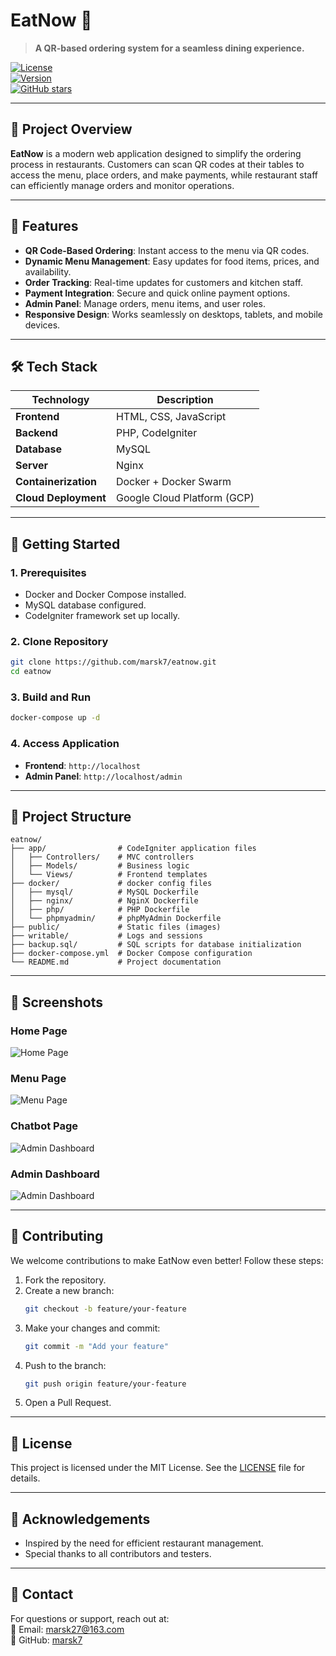 # **EatNow** 🍴  
> **A QR-based ordering system for a seamless dining experience.**

[![License](https://img.shields.io/github/license/marsk7/eatnow)](LICENSE)  
[![Version](https://img.shields.io/badge/version-1.0.0-blue)](https://github.com/marsk7/eatnow/releases)  
[![GitHub stars](https://img.shields.io/github/stars/marsk7/eatnow)](https://github.com/marsk7/eatnow/stargazers)  
<!-- [Live Demo](http://et-now.com/) | [Documentation](#) -->
---

## 📌 **Project Overview**

**EatNow** is a modern web application designed to simplify the ordering process in restaurants. Customers can scan QR codes at their tables to access the menu, place orders, and make payments, while restaurant staff can efficiently manage orders and monitor operations.

---

## 🎯 **Features**

- **QR Code-Based Ordering**: Instant access to the menu via QR codes.  
- **Dynamic Menu Management**: Easy updates for food items, prices, and availability.  
- **Order Tracking**: Real-time updates for customers and kitchen staff.  
- **Payment Integration**: Secure and quick online payment options.  
- **Admin Panel**: Manage orders, menu items, and user roles.  
- **Responsive Design**: Works seamlessly on desktops, tablets, and mobile devices.

---

## 🛠️ **Tech Stack**

| **Technology**    | **Description**                     |
|--------------------|-------------------------------------|
| **Frontend**       | HTML, CSS, JavaScript              |
| **Backend**        | PHP, CodeIgniter                   |
| **Database**       | MySQL                              |
| **Server**         | Nginx                              |
| **Containerization** | Docker + Docker Swarm             |
| **Cloud Deployment** | Google Cloud Platform (GCP)       |

---

## 🚀 **Getting Started**

### **1. Prerequisites**

- Docker and Docker Compose installed.
- MySQL database configured.
- CodeIgniter framework set up locally.

### **2. Clone Repository**

```bash
git clone https://github.com/marsk7/eatnow.git
cd eatnow
```

### **3. Build and Run**

```bash
docker-compose up -d
```

### **4. Access Application**

- **Frontend**: `http://localhost`  
- **Admin Panel**: `http://localhost/admin`  
  <!--
  - Default Admin Credentials:  
    - **Username**: `admin`  
    - **Password**: `password123`
    -->

---

## 📂 **Project Structure**

```plaintext
eatnow/
├── app/                # CodeIgniter application files
│   ├── Controllers/    # MVC controllers
│   ├── Models/         # Business logic
│   └── Views/          # Frontend templates
├── docker/             # docker config files
│   ├── mysql/          # MySQL Dockerfile
│   ├── nginx/          # NginX Dockerfile
│   ├── php/            # PHP Dockerfile
│   └── phpmyadmin/     # phpMyAdmin Dockerfile
├── public/             # Static files (images)
├── writable/           # Logs and sessions
├── backup.sql/         # SQL scripts for database initialization
├── docker-compose.yml  # Docker Compose configuration
└── README.md           # Project documentation
```

---

## 📸 **Screenshots**

### **Home Page**
![Home Page](https://github.com/user-attachments/assets/75042cd0-2af9-4bf5-997b-4e59ff36f028)

### **Menu Page**
![Menu Page](https://private-user-images.githubusercontent.com/102530097/393290321-7411788f-9f0d-4c67-b1cb-6d12af8f2823.png?jwt=eyJhbGciOiJIUzI1NiIsInR5cCI6IkpXVCJ9.eyJpc3MiOiJnaXRodWIuY29tIiwiYXVkIjoicmF3LmdpdGh1YnVzZXJjb250ZW50LmNvbSIsImtleSI6ImtleTUiLCJleHAiOjE3MzM0OTYzNTAsIm5iZiI6MTczMzQ5NjA1MCwicGF0aCI6Ii8xMDI1MzAwOTcvMzkzMjkwMzIxLTc0MTE3ODhmLTlmMGQtNGM2Ny1iMWNiLTZkMTJhZjhmMjgyMy5wbmc_WC1BbXotQWxnb3JpdGhtPUFXUzQtSE1BQy1TSEEyNTYmWC1BbXotQ3JlZGVudGlhbD1BS0lBVkNPRFlMU0E1M1BRSzRaQSUyRjIwMjQxMjA2JTJGdXMtZWFzdC0xJTJGczMlMkZhd3M0X3JlcXVlc3QmWC1BbXotRGF0ZT0yMDI0MTIwNlQxNDQwNTBaJlgtQW16LUV4cGlyZXM9MzAwJlgtQW16LVNpZ25hdHVyZT00MWM3MTE5ZWU0MWQwYjlkYTQxZDRiYTgwMmY4MmRkNTcxNTRjYjdlZjllNDhjNDE4ZmMzZDdiMmFmMjVkOTZlJlgtQW16LVNpZ25lZEhlYWRlcnM9aG9zdCJ9.bNLN6lJxuFoUYU4IoBXokc_xzxN_pUhFU6eXiIcPdTk)

### **Chatbot Page**
![Admin Dashboard](https://private-user-images.githubusercontent.com/102530097/393292732-39355057-fba4-4ef9-b0ad-5a25b4fcf62e.png?jwt=eyJhbGciOiJIUzI1NiIsInR5cCI6IkpXVCJ9.eyJpc3MiOiJnaXRodWIuY29tIiwiYXVkIjoicmF3LmdpdGh1YnVzZXJjb250ZW50LmNvbSIsImtleSI6ImtleTUiLCJleHAiOjE3MzM0OTY2MjEsIm5iZiI6MTczMzQ5NjMyMSwicGF0aCI6Ii8xMDI1MzAwOTcvMzkzMjkyNzMyLTM5MzU1MDU3LWZiYTQtNGVmOS1iMGFkLTVhMjViNGZjZjYyZS5wbmc_WC1BbXotQWxnb3JpdGhtPUFXUzQtSE1BQy1TSEEyNTYmWC1BbXotQ3JlZGVudGlhbD1BS0lBVkNPRFlMU0E1M1BRSzRaQSUyRjIwMjQxMjA2JTJGdXMtZWFzdC0xJTJGczMlMkZhd3M0X3JlcXVlc3QmWC1BbXotRGF0ZT0yMDI0MTIwNlQxNDQ1MjFaJlgtQW16LUV4cGlyZXM9MzAwJlgtQW16LVNpZ25hdHVyZT1iZTYzM2Y0MTMzODMxNmQwYTFjN2Q1YTM2NGMyODI5YWVjZTRjZDk5MTUyNDUyYmIxMGFiNWNjMjU2NWVjOWFhJlgtQW16LVNpZ25lZEhlYWRlcnM9aG9zdCJ9.qSuqcl7cv7Zv1UKkrrhQKcvMJjg509b2auLTBSP2VYA)

### **Admin Dashboard**
![Admin Dashboard](https://private-user-images.githubusercontent.com/102530097/393290255-b783d06c-7343-4395-82c9-9eb75def702f.png?jwt=eyJhbGciOiJIUzI1NiIsInR5cCI6IkpXVCJ9.eyJpc3MiOiJnaXRodWIuY29tIiwiYXVkIjoicmF3LmdpdGh1YnVzZXJjb250ZW50LmNvbSIsImtleSI6ImtleTUiLCJleHAiOjE3MzM0OTYzNTAsIm5iZiI6MTczMzQ5NjA1MCwicGF0aCI6Ii8xMDI1MzAwOTcvMzkzMjkwMjU1LWI3ODNkMDZjLTczNDMtNDM5NS04MmM5LTllYjc1ZGVmNzAyZi5wbmc_WC1BbXotQWxnb3JpdGhtPUFXUzQtSE1BQy1TSEEyNTYmWC1BbXotQ3JlZGVudGlhbD1BS0lBVkNPRFlMU0E1M1BRSzRaQSUyRjIwMjQxMjA2JTJGdXMtZWFzdC0xJTJGczMlMkZhd3M0X3JlcXVlc3QmWC1BbXotRGF0ZT0yMDI0MTIwNlQxNDQwNTBaJlgtQW16LUV4cGlyZXM9MzAwJlgtQW16LVNpZ25hdHVyZT1lOGY3MjdjNTc5YWYzN2Y0MGJlZGVhOWVjMGY0M2ExYzQyYTE3MGY2NWJkMzE3MTQ0OWQ4NTYyNmQyYjQxYzc0JlgtQW16LVNpZ25lZEhlYWRlcnM9aG9zdCJ9.gJUQT7B018z_T3sewwKWW-9YXPIcvBLV03K2TIQTlCU)

---

## 🧩 **Contributing**

We welcome contributions to make EatNow even better! Follow these steps:

1. Fork the repository.
2. Create a new branch:  
   ```bash
   git checkout -b feature/your-feature
   ```
3. Make your changes and commit:  
   ```bash
   git commit -m "Add your feature"
   ```
4. Push to the branch:  
   ```bash
   git push origin feature/your-feature
   ```
5. Open a Pull Request.

---

## 📄 **License**

This project is licensed under the MIT License. See the [LICENSE](LICENSE) file for details.

---

## 🌟 **Acknowledgements**

- Inspired by the need for efficient restaurant management.
- Special thanks to all contributors and testers.

---

## 📝 **Contact**

For questions or support, reach out at:  
📧 Email: [marsk27@163.com](mailto:marsk27@163.com)  
📌 GitHub: [marsk7](https://github.com/marsk7)  
